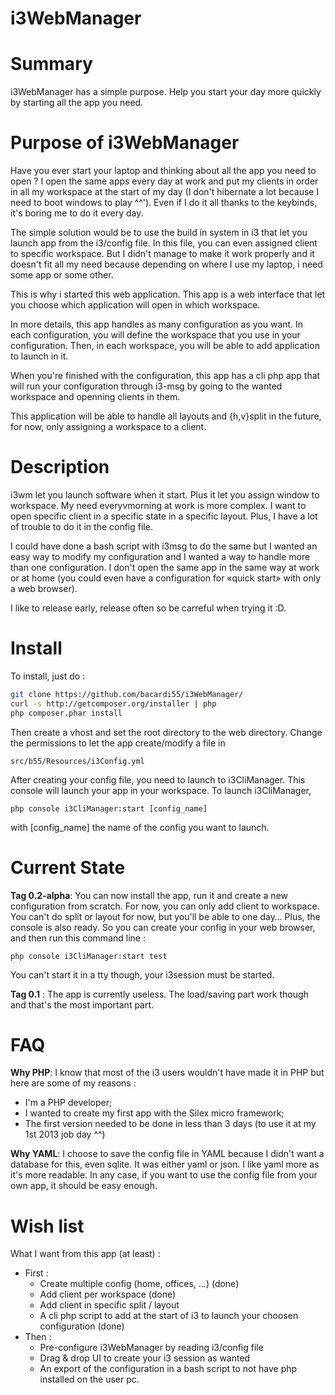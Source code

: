 i3WebManager
============

Summary
=======
i3WebManager has a simple purpose. Help you start your day more quickly by starting all the app you need. 

Purpose of i3WebManager
=======================
Have you ever start your laptop and thinking about all the app you need to open ?
I open the same apps every day at work and put my clients in order in all my workspace at the start of my day (I don't hibernate a lot because I need to boot windows to play ^^'). 
Even if I do it all thanks to the keybinds, it's boring me to do it every day.

The simple solution would be to use the build in system in i3 that let you launch app from the i3/config file. In this file, you can even assigned client to specific workspace.
But I didn't manage to make it work properly and it doesn't fit all my need because depending on where I use my laptop, i need some app or some other. 

This is why i started this web application. 
This app is a web interface that let you choose which application will open in which workspace.

In more details, this app handles as many configuration as you want. In each configuration, you will define the workspace that you use in your configuration.
Then, in each workspace, you will be able to add application to launch in it.

When you're finished with the configuration, this app has a cli php app that will run your configuration through i3-msg by going to the wanted workspace and openning clients in them.

This application will be able to handle all layouts and {h,v}split in the future, for now, only assigning a workspace to a client.


Description
===========
i3wm let you launch software when it start. Plus it let you assign window to workspace.
My need everyvmorning at work is more complex. I want to open specific client in a specific state in a specific layout. Plus, I have a lot of trouble to do it in the config file.

I could have done a bash script with i3msg to do the same but I wanted an easy way to modify my configuration and I wanted a way to handle more than one configuration. I don't open the same app in the same way at work or at home (you could even have a configuration for «quick start» with only a web browser).

I like to release early, release often so be carreful when trying it :D.


Install
=======
To install, just do :
```bash
git clone https://github.com/bacardi55/i3WebManager/
curl -s http://getcomposer.org/installer | php
php composer.phar install
```
Then create a vhost and set the root directory to the web directory.
Change the permissions to let the app create/modify a file in
```
src/b55/Resources/i3Config.yml
```

After creating your config file, you need to launch to i3CliManager. This console will launch your app in your workspace.
To launch i3CliManager, 
```
php console i3CliManager:start [config_name]
```
with [config_name] the name of the config you want to launch.

Current State
=============
**Tag 0.2-alpha**:
You can now install the app, run it and create a new configuration from scratch.
For now, you can only add client to workspace. You can't do split or layout for now, but you'll be able to one day…
Plus, the console is also ready. So you can create your config in your web browser, and then run this command line :
```
php console i3CliManager:start test
```
You can't start it in a tty though, your i3session must be started.

**Tag 0.1** : 
The app is currently useless. The load/saving part work though and that's the most important part.

FAQ
===
**Why PHP**: 
I know that most of the i3 users wouldn't have made it in PHP but here are some of my reasons :
  - I'm a PHP developer;
  - I wanted to create my first app with the Silex micro framework;
  - The first version needed to be done in less than 3 days (to use it at my 1st 2013 job day ^^)

**Why YAML**:
I choose to save the config file in YAML because I didn't want a database for this, even sqlite. It was either
yaml or json. I like yaml more as it's more readable. In any case, if you want to use the config file from your own app, it should be easy enough.

Wish list
=========
What I want from this app (at least) :
- First :
  - Create multiple config (home, offices, …) (done)
  - Add client per workspace (done)
  - Add client in specific split / layout
  - A cli php script to add at the start of i3 to launch your choosen configuration (done)
- Then :
  - Pre-configure i3WebManager by reading i3/config file
  - Drag & drop UI to create your i3 session as wanted
  - An export of the configuration in a bash script to not have php installed on the user pc.

